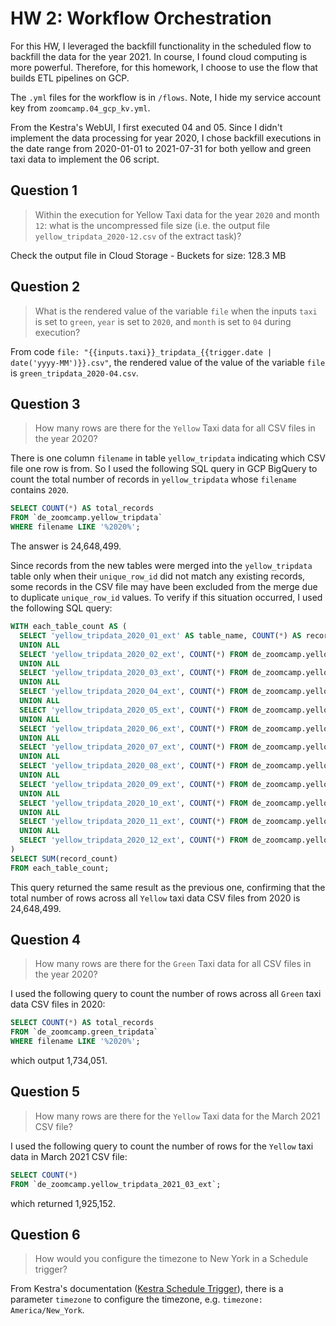 # HW 2: Workflow Orchestration

For this HW, I leveraged the backfill functionality in the scheduled flow to backfill the data for the year 2021. In course, I found cloud computing is more powerful. Therefore, for this homework, I choose to use the flow that builds ETL pipelines on GCP.

The `.yml` files for the workflow is in `/flows`. Note, I hide my service account key from `zoomcamp.04_gcp_kv.yml`.

From the Kestra's WebUI, I first executed 04 and 05. Since I didn't implement the data processing for year 2020, I chose backfill executions in the date range from 2020-01-01 to 2021-07-31 for both yellow and green taxi data to implement the 06 script. 


## Question 1

>  Within the execution for Yellow Taxi data for the year `2020` and month `12`: what is the uncompressed file size (i.e. the output file `yellow_tripdata_2020-12.csv` of the extract task)?

Check the output file in Cloud Storage - Buckets for size: 128.3 MB

## Question 2

> What is the rendered value of the variable `file` when the inputs `taxi` is set to `green`, `year` is set to `2020`, and `month` is set to `04` during execution?

From code `file: "{{inputs.taxi}}_tripdata_{{trigger.date | date('yyyy-MM')}}.csv"`, the rendered value of the value of the variable `file` is `green_tripdata_2020-04.csv`.

## Question 3

> How many rows are there for the `Yellow` Taxi data for all CSV files in the year 2020?

There is one column `filename` in table `yellow_tripdata` indicating which CSV file one row is from. So I used the following SQL query in GCP BigQuery to count the total number of records in `yellow_tripdata` whose `filename` contains `2020`.

```SQL
SELECT COUNT(*) AS total_records
FROM `de_zoomcamp.yellow_tripdata`
WHERE filename LIKE '%2020%';
```

The answer is 24,648,499.

Since records from the new tables were merged into the `yellow_tripdata` table only when their `unique_row_id` did not match any existing records, some records in the CSV file may have been excluded from the merge due to duplicate `unique_row_id` values. To verify if this situation occurred, I used the following SQL query:

```SQL
WITH each_table_count AS (
  SELECT 'yellow_tripdata_2020_01_ext' AS table_name, COUNT(*) AS record_count FROM de_zoomcamp.yellow_tripdata_2020_01_ext
  UNION ALL
  SELECT 'yellow_tripdata_2020_02_ext', COUNT(*) FROM de_zoomcamp.yellow_tripdata_2020_02_ext
  UNION ALL
  SELECT 'yellow_tripdata_2020_03_ext', COUNT(*) FROM de_zoomcamp.yellow_tripdata_2020_03_ext
  UNION ALL
  SELECT 'yellow_tripdata_2020_04_ext', COUNT(*) FROM de_zoomcamp.yellow_tripdata_2020_04_ext
  UNION ALL
  SELECT 'yellow_tripdata_2020_05_ext', COUNT(*) FROM de_zoomcamp.yellow_tripdata_2020_05_ext
  UNION ALL
  SELECT 'yellow_tripdata_2020_06_ext', COUNT(*) FROM de_zoomcamp.yellow_tripdata_2020_06_ext
  UNION ALL
  SELECT 'yellow_tripdata_2020_07_ext', COUNT(*) FROM de_zoomcamp.yellow_tripdata_2020_07_ext
  UNION ALL
  SELECT 'yellow_tripdata_2020_08_ext', COUNT(*) FROM de_zoomcamp.yellow_tripdata_2020_08_ext
  UNION ALL
  SELECT 'yellow_tripdata_2020_09_ext', COUNT(*) FROM de_zoomcamp.yellow_tripdata_2020_09_ext
  UNION ALL
  SELECT 'yellow_tripdata_2020_10_ext', COUNT(*) FROM de_zoomcamp.yellow_tripdata_2020_10_ext
  UNION ALL
  SELECT 'yellow_tripdata_2020_11_ext', COUNT(*) FROM de_zoomcamp.yellow_tripdata_2020_11_ext
  UNION ALL
  SELECT 'yellow_tripdata_2020_12_ext', COUNT(*) FROM de_zoomcamp.yellow_tripdata_2020_12_ext
)
SELECT SUM(record_count)
FROM each_table_count;
```

This query returned the same result as the previous one, confirming that the total number of rows across all `Yellow` taxi data CSV files from 2020 is 24,648,499.

## Question 4

> How many rows are there for the `Green` Taxi data for all CSV files in the year 2020?

I used the following query to count the number of rows across all `Green` taxi data CSV files in 2020:

```SQL
SELECT COUNT(*) AS total_records
FROM `de_zoomcamp.green_tripdata`
WHERE filename LIKE '%2020%';
```

which output 1,734,051.

## Question 5

> How many rows are there for the `Yellow` Taxi data for the March 2021 CSV file?

I used the following query to count the number of rows for the `Yellow` taxi data in March 2021 CSV file:

```SQL
SELECT COUNT(*)
FROM `de_zoomcamp.yellow_tripdata_2021_03_ext`;
```

which returned 1,925,152.

## Question 6

> How would you configure the timezone to New York in a Schedule trigger?

From Kestra's documentation ([Kestra Schedule Trigger](https://kestra.io/docs/workflow-components/triggers/schedule-trigger)), there is a parameter `timezone` to configure the timezone, e.g. `timezone: America/New_York`.

